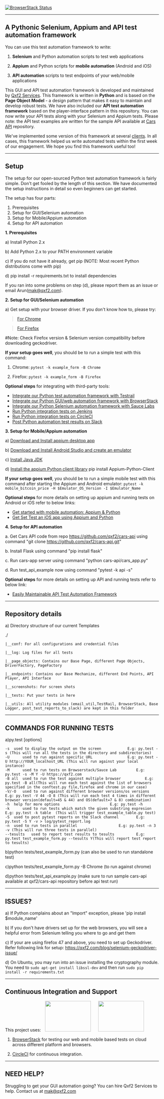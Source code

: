 [![BrowserStack Status](https://www.browserstack.com/automate/badge.svg?badge_key=UGw5UE4yb25vT0lobDRpbFpDNzNMSUtTa1VjcGd6R1Z5TUR6N2krUW1CMD0tLVcvaWttNWtJbDVCSWlLVFBIUjB6Z1E9PQ==--2554f092f35a68efe48cb3cf4c887a2dde968b9f)](https://www.browserstack.com/automate/public-build/UGw5UE4yb25vT0lobDRpbFpDNzNMSUtTa1VjcGd6R1Z5TUR6N2krUW1CMD0tLVcvaWttNWtJbDVCSWlLVFBIUjB6Z1E9PQ==--2554f092f35a68efe48cb3cf4c887a2dde968b9f)

--------
A Pythonic Selenium, Appium and API test automation framework
--------
You can use this test automation framework to write:

1. __Selenium__ and Python automation scripts to test web applications

2. __Appium__ and Python scripts for __mobile automation__ (Android and iOS) 

3. __API automation__ scripts to test endpoints of your web/mobile applications

This GUI and API test automation framework is developed and maintained by [Qxf2 Services](https://qxf2.com). This framework is written in __Python__ and is based on the __Page Object Model__ - a design pattern that makes it easy to maintain and develop robust tests. We have also included our __API test automation framework__ based on the player-interface pattern in this repository. You can now write your API tests along with your Selenium and Appium tests. Please note: the API test examples are written for the sample API available at [Cars API](https://github.com/qxf2/cars-api) repository.

We've implemented some version of this framework at several [clients](https://qxf2.com/clients). In all cases, this framework helped us write automated tests within the first week of our engagement. We hope you find this framework useful too! 

------
Setup 
------

The setup for our open-sourced Python test automation framework is fairly simple. Don't get fooled by the length of this section. We have documented the setup instructions in detail so even beginners can get started. 

The setup has four parts:

1. Prerequisites 
2. Setup for GUI/Selenium automation
3. Setup for Mobile/Appium automation
4. Setup for API automation

__1. Prerequisites__

a) Install Python 2.x

b) Add Python 2.x to your PATH environment variable

c) If you do not have it already, get pip (NOTE: Most recent Python distributions come with pip)

d) pip install -r requirements.txt to install dependencies

If you ran into some problems on step (d), please report them as an issue or email Arun(mak@qxf2.com).


__2. Setup for GUI/Selenium automation__
 

a) Get setup with your browser driver. If you don't know how to, please try:

   > [For Chrome](https://sites.google.com/a/chromium.org/chromedriver/getting-started)

   > [For Firefox]( https://developer.mozilla.org/en-US/docs/Mozilla/QA/Marionette/WebDriver)
   	
#Note: Check Firefox version & Selenium version compatibility before downloading geckodriver.

__If your setup goes well__, you should be to run a simple test with this command:

1. Chrome: `pytest -k example_form -B Chrome` 

2. Firefox: `pytest -k example_form -B Firefox`

__Optional steps__ for integrating with third-party tools: 

* [Integrate our Python test automation framework with Testrail](https://github.com/qxf2/qxf2-page-object-model/wiki/Integration-with-Testrail) 
* [Integrate our Python GUI/web automation framework with BrowserStack ](https://github.com/qxf2/qxf2-page-object-model/wiki/Integration-with-Cloud-Services#browserstack)
* [Integrate our Python Selenium automation framework with Sauce Labs ](https://github.com/qxf2/qxf2-page-object-model/wiki/Integration-with-Cloud-Services#sauce-labs)
* [Run Python integration tests on Jenkins ](https://github.com/qxf2/qxf2-page-object-model/wiki/Integration-with-CI-Tools#jenkins)
* [Run Python integration tests on CircleCI ](https://github.com/qxf2/qxf2-page-object-model/wiki/Integration-with-CI-Tools#circleci)
* [Post Python automation test results on Slack ](https://github.com/qxf2/qxf2-page-object-model/wiki/Utilities#slack-integration)


__3. Setup for Mobile/Appium automation__


a) [Download and Install appium desktop app](https://github.com/appium/appium-desktop/releases/latest)

b) [Download and Install Android Studio and create an emulator](https://developer.android.com/studio/index.html)

c) [Install Java JDK](http://www.oracle.com/technetwork/java/javase/downloads/index.html)

d) [Install the appium Python client library](https://pypi.python.org/pypi/Appium-Python-Client)
pip install Appium-Python-Client

__If your setup goes well__, you should be to run a simple mobile test with this command after starting the Appium and Android emulator:
`pytest -k mobile_bitcoin_price -H $Emulator_OS_Version -I $Emulator_Name`

__Optional steps__ for more details on setting up appium and running tests on Android or iOS refer to below links:
* [Get started with mobile automation: Appium & Python](https://qxf2.com/blog/appium-mobile-automation/)
* [Get Set Test an iOS app using Appium and Python](https://qxf2.com/blog/get-set-test-an-ios-app-using-appium-and-python/)


__4. Setup for API automation__

a. Get Cars API code from repo https://github.com/qxf2/cars-api using command "git clone https://github.com/qxf2/cars-api.git"

b. Install Flask using command "pip install flask"

c. Run cars-app server using command "python cars-api/cars_app.py"

d. Run test_api_example now using command "pytest -k api -s"

__Optional steps__ for more details on setting up API and running tests refer to below link:
* [Easily Maintainable API Test Automation Framework](https://qxf2.com/blog/easily-maintainable-api-test-automation-framework/)

-------------------
Repository details
-------------------
a) Directory structure of our current Templates

   ./

	|__conf: For all configurations and credential files

	|__log: Log files for all tests

	|__page_objects: Contains our Base Page, different Page Objects, DriverFactory, PageFactory
	
	|__endpoints: Contains our Base Mechanize, different End Points, API Player, API Interface

	|__screenshots: For screen shots

	|__tests: Put your tests in here

	|__utils: All utility modules (email_util,TestRail, BrowserStack, Base Logger, post_test_reports_to_slack) are kept in this folder


---------------------------
COMMANDS FOR RUNNING TESTS
---------------------------

a)py.test [options]

	-s	used to display the output on the screen			E.g: py.test -s (This will run all the tests in the directory and subdirectories)
	-U  	used to run against specific URL				E.g: py.test -U http://YOUR_localhost_URL (This will run against your local instance)
	-M  	used to run tests on Browserstack/Sauce Lab			E.g: py.test -s -M Y -U https://qxf2.com	
	-B all	used to run the test against multiple browser 			E.g: py.test -B all(This will run each test against the list of browsers specified in the conftest.py file,firefox and chrome in our case)
	-V/-O	used to run against different browser versions/os versions	E.g: py.test -V 44 -O 8 (This will run each test 4 times in different browser version(default=45 & 44) and OS(default=7 & 8) combination)
	-h	help for more options 						E.g: py.test -h
	-k      used to run tests which match the given substring expresion 	E.g: py.test -k table  (This will trigger test_example_table.py test)
	-S	used to post pytest reports on the Slack channel		E.g: py.test -S Y -v > log/pytest_report.log
	-n 	used to run tests in parallel					E.g: py.test -n 3 -v (This will run three tests in parallel)
	--tesults 	used to report test results to tesults			E.g: py.test test_example_form.py --tesults Y(This will report test report to tesults)

b)python tests/test_example_form.py (can also be used to run standalone test) 	

c)python tests/test_example_form.py -B Chrome (to run against chrome)

d)python tests/test_api_example.py (make sure to run sample cars-api available at qxf2/cars-api repository before api test run)

--------
ISSUES?
--------

a) If Python complains about an "Import" exception, please 'pip install $module_name'

b) If you don't have drivers set up for the web browsers, you will see a helpful error from Selenium telling you where to go and get them

c) If your are using firefox 47 and above, you need to set up Geckodriver. Refer following link for setup: https://qxf2.com/blog/selenium-geckodriver-issue/

d) On Ubuntu, you may run into an issue installing the cryptography module. You need to `sudo apt-get install libssl-dev` and then run `sudo pip install -r requirements.txt`

-----------
Continuous Integration and Support
-----------
This project uses: 
<a href="https://www.browserstack.com/">
<img src="https://p14.zdusercontent.com/attachment/1015988/RUZZUUKzGhuHBgaH1BgsNphKC?token=eyJhbGciOiJkaXIiLCJlbmMiOiJBMTI4Q0JDLUhTMjU2In0..7bLPNjjta-dLrqlsvUmhUQ.jHmAf1fOKtNU7OLR2E4sN-aAPdG_8li2sAocs7K1ObIOqP_HKFqHbYxs8QD73dzllq3KB7oIfFO6uzJCQd5sMvwgZg9M7UGmVYa4BEMHTuvQZEW0XD4PH4u5E20mttL77LftfVRn6WL6fdNqbWFc7QxXloWtUriLWZXYbEgOkp1npIaTfTYYy0gLlrF0HTDp0shMBtFsKlbPk3mMQT24MXteAK0WGcAZZUrMYyEqThwvL1BLCZKIqoq-yEBvyG6EZ_97O3fq5LXf2PAmtfNy3Rf7zoSgf-SCCq7JSpdYXJ0.ourdU_U4Z0rK9xFZTW9HNQ" width="150" height="100" hspace="10"></a>
<a href="https://circleci.com/"><img src="https://github.com/circleci/media/blob/master/logo/build/horizontal_dark.1.png?raw=true" width="150" height="100" hspace="10"></a>


 1. [BrowserStack](https://www.browserstack.com) for testing our web and mobile based tests on cloud across different platform and browsers.
 
 2. [CircleCI](https://circleci.com/) for continuous integration.

-----------
NEED HELP?
-----------
Struggling to get your GUI automation going? You can hire Qxf2 Services to help. Contact us at mak@qxf2.com
